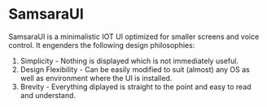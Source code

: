 # SamsaraUI

SamsaraUI is a minimalistic IOT UI optimized for smaller screens and voice control. It engenders the following design philosophies:

1. Simplicity - Nothing is displayed which is not immediately useful.
2. Design Flexibility - Can be easily modified to suit (almost) any OS as well as environment where the UI is installed.
3. Brevity - Everything diplayed is straight to the point and easy to read and understand.
